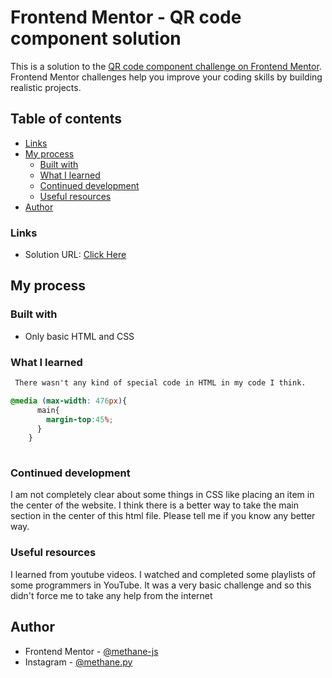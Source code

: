 # Frontend Mentor - QR code component solution

This is a solution to the [QR code component challenge on Frontend Mentor](https://www.frontendmentor.io/challenges/qr-code-component-iux_sIO_H). Frontend Mentor challenges help you improve your coding skills by building realistic projects. 

## Table of contents

 - [Links](#links)
- [My process](#my-process)
  - [Built with](#built-with)
  - [What I learned](#what-i-learned)
  - [Continued development](#continued-development)
  - [Useful resources](#useful-resources)
- [Author](#author)

### Links

- Solution URL: [Click Here](https://qr-code-project-brown.vercel.app)

## My process

### Built with

- Only basic HTML and CSS

### What I learned

```html
 There wasn't any kind of special code in HTML in my code I think.
```
```css
@media (max-width: 476px){
      main{
        margin-top:45%;
      } 
    } 
 
```

### Continued development

I am not completely clear about some things in CSS like placing an item in the center of the website. I think there is a better way to take the main section in the center of this html file. Please tell me if you know any better way.

### Useful resources

I learned from youtube videos. I watched and completed some playlists of some programmers in YouTube. It was a very basic challenge and so this didn't force me to take any help from the internet


## Author

- Frontend Mentor - [@methane-js](https://www.frontendmentor.io/profile/methane-js)
- Instagram - [@methane.py](https://www.instagram.com/methane.py/)

